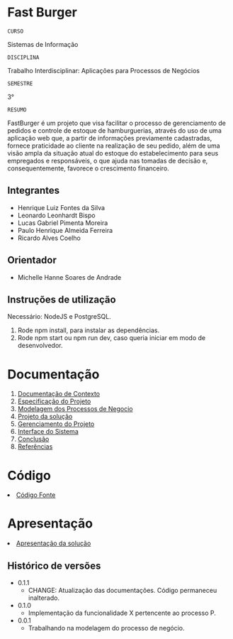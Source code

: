 # Fast Burger

`CURSO`

Sistemas de Informação

`DISCIPLINA`

Trabalho Interdisciplinar: Aplicações para Processos de Negócios

`SEMESTRE`

3°

`RESUMO`

FastBurger é um projeto que visa facilitar o processo de gerenciamento de pedidos e controle de estoque de hamburguerias, através do uso de uma aplicação web que, a partir de informações previamente cadastradas, fornece praticidade ao cliente na realização de seu pedido, além de uma visão ampla da situação atual do estoque do estabelecimento para seus empregados e responsáveis, o que ajuda nas tomadas de decisão e, consequentemente, favorece o crescimento financeiro.

## Integrantes

* Henrique Luiz Fontes da Silva
* Leonardo Leonhardt Bispo
* Lucas Gabriel Pimenta Moreira 
* Paulo Henrique Almeida Ferreira
* Ricardo Alves Coelho

## Orientador

* Michelle Hanne Soares de Andrade

## Instruções de utilização

Necessário: NodeJS e PostgreSQL.
1. Rode npm install, para instalar as dependências.
2. Rode npm start ou npm run dev, caso queria iniciar em modo de desenvolvedor.

# Documentação

<ol>
<li><a href="docs/1-Contexto.md"> Documentação de Contexto</a></li>
<li><a href="docs/2-Especificação.md"> Especificação do Projeto</a></li>
<li><a href="docs/3-Modelagem-do-Processo-de-Negocio.md"> Modelagem dos Processos de Negocio</a></li>
<li><a href="docs/4-Projeto-Solucao.md"> Projeto da solução</a></li>
<li><a href="docs/5-Planejamento-Projeto.md"> Gerenciamento do Projeto</a></li>
<li><a href="docs/6-Interface-Sistema.md"> Interface do Sistema</a></li>
<li><a href="docs/7-Conclusão.md"> Conclusão</a></li>
<li><a href="docs/8-Referências.md"> Referências</a></li>
</ol>

# Código

<li><a href="src/README.md"> Código Fonte</a></li>

# Apresentação

<li><a href="./docs/apresentacao/README.md"> Apresentação da solução</a></li>


## Histórico de versões

* 0.1.1
    * CHANGE: Atualização das documentações. Código permaneceu inalterado.
* 0.1.0
    * Implementação da funcionalidade X pertencente ao processo P.
* 0.0.1
    * Trabalhando na modelagem do processo de negócio.
